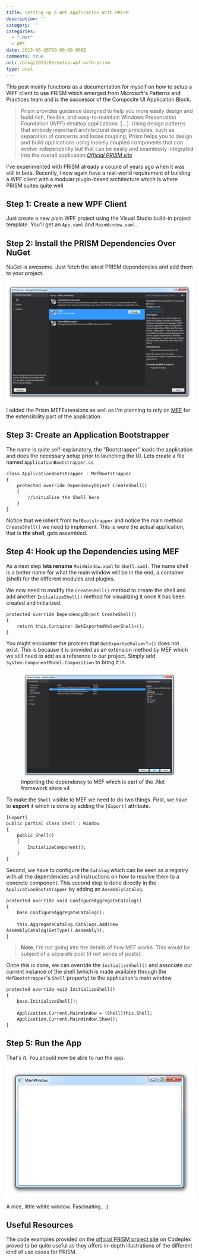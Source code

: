 ```yaml
---
title: Setting up a WPF Application With PRISM
description: ''
category: ''
categories:
  - ".Net"
  - WPF
date: 2013-06-26T00:00:00.000Z
comments: true
url: /blog/2013/06/setup-wpf-with-prism
type: post
---
```


This post mainly functions as a documentation for myself on how to setup a WPF client to use PRISM which emerged from Microsoft's Patterns and Practices team and is the successor of the Composite UI Application Block.

> Prism provides guidance designed to help you more easily design and build rich, flexible, and easy-to-maintain Windows Presentation Foundation (WPF) desktop applications. [...]. Using design patterns that embody important architectural design principles, such as separation of concerns and loose coupling, Prism helps you to design and build applications using loosely coupled components that can evolve independently but that can be easily and seamlessly integrated into the overall application.<cite><a href="http://compositewpf.codeplex.com/">Official PRISM site</a></cite>

I've experimented with PRISM already a couple of years ago when it was still in beta. Recently, I now again have a real-world requirement of building a WPF client with a modular plugin-based architecture which is where PRISM suites quite well.

## Step 1: Create a new WPF Client

Just create a new plain WPF project using the Visual Studio build-in project template. You'll get an `App.xaml` and `MainWindow.xaml`.

## Step 2: Install the PRISM Dependencies Over NuGet

NuGet is awesome. Just fetch the latest PRISM dependencies and add them to your project.

![](/blog/assets/imgs/prism_dependencies.png)

I added the Prism.MEFExtensions as well as I'm planning to rely on [MEF](http://msdn.microsoft.com/en-us/library/dd460648.aspx) for the extensibility part of the application.

## Step 3: Create an Application Bootstrapper

The name is quite self-explanatory, the "Bootstrapper" loads the application and does the necessary setup prior to launching the UI. Lets create a file named `ApplicationBootstrapper.cs`

    class ApplicationBootstrapper : MefBootstrapper
    {
        protected override DependencyObject CreateShell()
        {
            //initialize the Shell here
        }
    }

Notice that we inherit from `MefBootstrapper` and notice the main method `CreateShell()` we need to implement. This is were the actual application, that is **the shell**, gets assembled.

## Step 4: Hook up the Dependencies using MEF

As a next step **lets rename** `MainWindow.xaml` to `Shell.xaml`. The name shell is a better name for what the main window will be in the end, a container (shell) for the different modules and plugins.

We now need to modify the `CreateShell()` method to create the shell and add another `InitializeShell()` method for visualizing it once it has been created and initialized.

    protected override DependencyObject CreateShell()
    {
        return this.Container.GetExportedValue<Shell>();
    }

You might encounter the problem that `GetExportedValue<T>()` does not exist. This is because it is provided as an extension method by MEF which we still need to add as a reference to our project. Simply add `System.ComponentModel.Composition` to bring it in.

<figure class="image--medium">
    <img src="/blog/assets/imgs/prism_compositiondependency.png" />
    <figcaption>Importing the dependency to MEF which is part of the .Net framework since v4</figcaption>
</figure>

To make the `Shell` visible to MEF we need to do two things. First, we have to **export** it which is done by adding the `[Export]` attribute.

    [Export]
    public partial class Shell : Window
    {
        public Shell()
        {
            InitializeComponent();
        }
    }

Second, we have to configure the `Catalog` which can be seen as a registry with all the dependencies and instructions on how to resolve them to a concrete component. This second step is done directly in the `ApplicationBootstrapper` by adding an `AssemblyCatalog`.

    protected override void ConfigureAggregateCatalog()
    {
        base.ConfigureAggregateCatalog();

        this.AggregateCatalog.Catalogs.Add(new AssemblyCatalog(GetType().Assembly));
    }

> **Note**, I'm not going into the details of how MEF works. This would be subject of a separate post (if not series of posts).

Once this is done, we can override the `InitializeShell()` and associate our current instance of the shell (which is made available through the `MefBootstrapper`'s `Shell` property) to the application's main window.

    protected override void InitializeShell()
    {
        base.InitializeShell();

        Application.Current.MainWindow = (Shell)this.Shell;
        Application.Current.MainWindow.Show();
    }

## Step 5: Run the App

That's it. You should now be able to run the app.

![](/blog/assets/imgs/prism_apprunning.png)

A nice, little white window. Fascinating.. :)

## Useful Resources

The code examples provided on the [official PRISM project site](http://compositewpf.codeplex.com/) on Codeplex proved to be quite useful as they offers in-depth illustrations of the different kind of use cases for PRISM.

